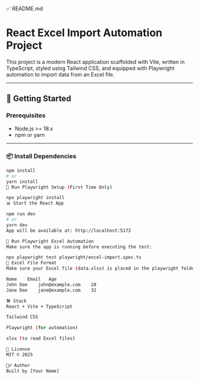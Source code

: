 ✅ README.md
# React Excel Import Automation Project

This project is a modern React application scaffolded with Vite, written in TypeScript, styled using Tailwind CSS, and equipped with Playwright automation to import data from an Excel file.

---

## 🚀 Getting Started

### Prerequisites

- Node.js >= 18.x
- npm or yarn

---

### 📦 Install Dependencies

```bash
npm install
# or
yarn install
🧪 Run Playwright Setup (First Time Only)

npx playwright install
📊 Start the React App

npm run dev
# or
yarn dev
App will be available at: http://localhost:5173

🤖 Run Playwright Excel Automation
Make sure the app is running before executing the test:

npx playwright test playwright/excel-import.spec.ts
📁 Excel File Format
Make sure your Excel file (data.xlsx) is placed in the playwright folder and contains a sheet with the following structure:

Name	Email	Age
John Doe	john@example.com	28
Jane Doe	jane@example.com	32

🛠 Stack
React + Vite + TypeScript

Tailwind CSS

Playwright (for automation)

xlsx (to read Excel files)

📜 License
MIT © 2025

🙋‍♂️ Author
Built by [Your Name]
